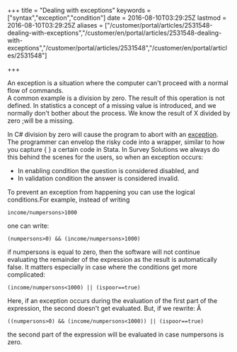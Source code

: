 ﻿+++
title = "Dealing with exceptions"
keywords = ["syntax","exception","condition"]
date = 2016-08-10T03:29:25Z
lastmod = 2016-08-10T03:29:25Z
aliases = ["/customer/portal/articles/2531548-dealing-with-exceptions","/customer/en/portal/articles/2531548-dealing-with-exceptions","/customer/portal/articles/2531548","/customer/en/portal/articles/2531548"]

+++

An exception is a situation where the computer can't proceed with a
normal flow of commands.  
A common example is a division by zero. The result of this operation is
not defined. In statistics a concept of a missing value is introduced,
and we normally don't bother about the process. We know the result of X
divided by zero ;will be a missing.  
  
In C\# division by zero will cause the program to abort with an
[exception](https://msdn.microsoft.com/en-us/library/ms173160.aspx). The
programmer can envelop the risky code into a wrapper, similar to how you
capture { } a certain code in Stata. In Survey Solutions we always do
this behind the scenes for the users, so when an exception occurs:

-   In enabling condition the question is considered disabled, and
-   In validation condition the answer is considered invalid.

  
  
To prevent an exception from happening you can use the logical
conditions.For example, instead of writing

    income/numpersons>1000

  
one can write:

    (numpersons>0) && (income/numpersons>1000)

  
if numpersons is equal to zero, then the software will not continue
evaluating the remainder of the expression as the result is
automatically false. It matters especially in case where the conditions
get more complicated:

    (income/numpersons<1000) || (ispoor==true)

  
Here, if an exception occurs during the evaluation of the first part of
the expression, the second doesn't get evaluated. But, if we rewrite: Â 

    ((numpersons>0) && (income/numpersons<1000)) || (ispoor==true)

  
the second part of the expression will be evaluated in case numpersons
is zero.
